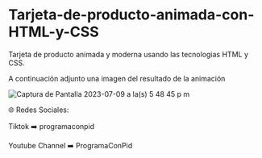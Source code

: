 # Tarjeta-de-producto-animada-con-HTML-y-CSS
Tarjeta de producto animada y moderna usando las tecnologias HTML y CSS.

A continuación adjunto una imagen del resultado de la animación

![Captura de Pantalla 2023-07-09 a la(s) 5 48 45 p m](https://github.com/ProgramaConPid/Tarjeta-de-producto-animada-con-HTML-y-CSS/assets/138628056/62dc9665-9243-4ac4-8ff8-0464c4a973ad)

🌐 Redes Sociales:

Tiktok ➡️ programaconpid

Youtube Channel ➡️ ProgramaConPid

